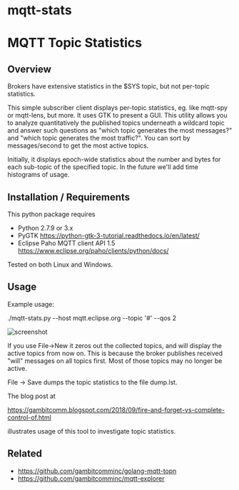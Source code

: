 # mqtt-stats
# MQTT Topic Statistics

## Overview

Brokers have extensive statistics in the $SYS topic, but not per-topic statistics.

This simple subscriber client displays per-topic statistics, eg. like mqtt-spy or mqtt-lens,
but more. It uses GTK to present a GUI. This utility allows you to analyze quantitatively
the published topics underneath a wildcard topic and answer such questions as "which topic
generates the most messages?" and "which topic generates the most traffic?". You can sort by
messages/second to get the most active topics. 

Initially, it displays epoch-wide statistics about the number and bytes for each sub-topic
of the specified topic. In the future we'll add time histograms of usage.

## Installation / Requirements

This python package requires

* Python 2.7.9 or 3.x
* PyGTK https://python-gtk-3-tutorial.readthedocs.io/en/latest/
* Eclipse Paho MQTT client API 1.5 https://www.eclipse.org/paho/clients/python/docs/

Tested on both Linux and Windows.

## Usage

Example usage:

./mqtt-stats.py --host mqtt.eclipse.org --topic '#' --qos 2

![screenshot](https://github.com/gambitcomminc/mqtt-stats/blob/master/mqtt-stats4.png)

If you use File->New it zeros out the collected topics, and will display the active topics from now on. This is because the broker publishes received "will" messages on all topics first. Most of those topics may no longer be active.


File -> Save dumps the topic statistics to the file dump.lst. 

The blog post at

https://gambitcomm.blogspot.com/2018/09/fire-and-forget-vs-complete-control-of.html

illustrates usage of this tool to investigate topic statistics.

## Related

* https://github.com/gambitcomminc/golang-mqtt-topn
* https://github.com/gambitcomminc/mqtt-explorer
